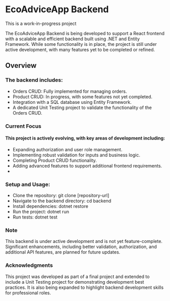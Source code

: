 # EcoAdviceApp Backend
 This is a work-in-progress project 

The EcoAdviceApp Backend is being developed to support a React frontend with a scalable and efficient backend built using .NET and Entity Framework. While some functionality is in place, the project is still under active development, with many features yet to be completed or refined.

## Overview
### The backend includes:

- Orders CRUD: Fully implemented for managing orders.
- Product CRUD: In progress, with some features not yet completed.
- Integration with a SQL database using Entity Framework.
- A dedicated Unit Testing project to validate the functionality of the Orders CRUD.

### Current Focus
#### This project is actively evolving, with key areas of development including:

- Expanding authorization and user role management.
- Implementing robust validation for inputs and business logic.
- Completing Product CRUD functionality.
- Adding advanced features to support additional frontend requirements.
- 
### Setup and Usage:

- Clone the repository: git clone [repository-url]
- Navigate to the backend directory: cd backend
- Install dependencies: dotnet restore
- Run the project: dotnet run
- Run tests: dotnet test

### Note
  This backend is under active development and is not yet feature-complete. Significant enhancements, including better validation, authorization, and additional API features, are planned for future updates.

### Acknowledgments
This project was developed as part of a final project and extended to include a Unit Testing project for demonstrating development best practices. It is also being expanded to highlight backend development skills for professional roles.

